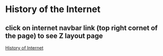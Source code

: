 # History of the Internet
## click on internet navbar link (top right cornet of the page) to see Z layout page
[History of Internet](http://interhistory.eastus.azurecontainer.io/)